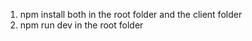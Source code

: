 1.  npm install  both in the root folder and the client folder
2. npm run dev   in the root folder
```
